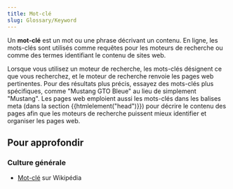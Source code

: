```yaml
---
title: Mot-clé
slug: Glossary/Keyword
---
```


Un **mot-clé** est un mot ou une phrase décrivant un contenu. En ligne, les mots-clés sont utilisés comme requêtes pour les moteurs de recherche ou comme des termes identifiant le contenu de sites web.

Lorsque vous utilisez un moteur de recherche, les mots-clés désignent ce que vous recherchez, et le moteur de recherche renvoie les pages web pertinentes. Pour des résultats plus précis, essayez des mots-clés plus spécifiques, comme "Mustang GTO Bleue" au lieu de simplement "Mustang". Les pages web emploient aussi les mots-clés dans les balises meta (dans la section {{htmlelement("head")}}) pour décrire le contenu des pages afin que les moteurs de recherche puissent mieux identifier et organiser les pages web.

## Pour approfondir

### Culture générale

- [Mot-clé](https://fr.wikipedia.org/wiki/Mot_clé) sur Wikipédia
